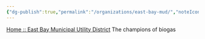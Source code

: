 ```yaml
---
{"dg-publish":true,"permalink":"/organizations/east-bay-mud/","noteIcon":"","created":"2025-05-20T10:31:34.046-05:00"}
---
```


[Home :: East Bay Municipal Utility District](https://www.ebmud.com/)
The champions of biogas